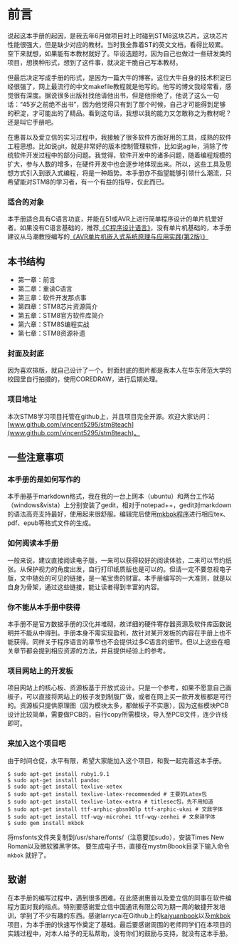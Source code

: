 # 前言 #

说起这本手册的起因，是我去年6月做项目时上时碰到STM8这块芯片。这块芯片性能很强大，但是缺少对应的教材。当时我全靠着ST的英文文档，看得比较累。空下来就想，如果能有本教材就好了。毕设选题时，因为自己也做过一些研发类的项目，想换种形式，想到了这件事，就决定干脆自己写本教材。

但最后决定写成手册的形式，是因为一篇大牛的博客。这位大牛自身的技术积淀已经很强了，网上最流行的中文makefile教程就是他写的。他写的博文我经常看，感觉很有深度。据说很多出版社找他请他出书，但是他拒绝了，他说了这么一句话：“45岁之前绝不出书”，因为他觉得只有到了那个时候，自己才可能得到足够的积淀，才可能出的了精品。看到这句话，我想以我的能力又怎敢称之为教材呢？还是叫它手册吧。

在惠普以及爱立信的实习过程中，我接触了很多软件方面好用的工具，成熟的软件工程思想。比如说git，就是非常好的版本控制管理软件，比如说agile，消除了传统软件开发过程中的部分问题。我觉得，软件开发中的诸多问题，随着编程规模的扩大，参与人数的增多，在硬件开发中也会逐步地体现出来。所以，这些工具及思想方式引入到嵌入式编程，将是一种趋势。本手册亦不指望能够引领什么潮流，只希望能对STM8的学习者，有一个有益的指导，仅此而已。


### 适合的对象 ###
本手册适合具有C语言功底，并能在51或AVR上进行简单程序设计的单片机爱好者。如果没有C语言基础的，推荐[《C程序设计语言》](http://product.china-pub.com/14975&ref=browse)，没有单片机基础的，本手册建议从马潮教授编写的[《AVR单片机嵌入式系统原理与应用实践(第2版)》](http://www.amazon.cn/AVR%E5%8D%95%E7%89%87%E6%9C%BA%E5%B5%8C%E5%85%A5%E5%BC%8F%E7%B3%BB%E7%BB%9F%E5%8E%9F%E7%90%86%E4%B8%8E%E5%BA%94%E7%94%A8%E5%AE%9E%E8%B7%B5-%E9%A9%AC%E6%BD%AE/dp/B005GZQWB0/ref=sr_1_1?ie=UTF8&qid=1335097650&sr=8-1)

## 本书结构 ##

  * 第一章：前言
  * 第二章：重读C语言
  * 第三章：软件开发那点事
  * 第四章：STM8芯片资源简介
  * 第五章：STM8官方软件库简介
  * 第六章：STM8S编程实战
  * 第七章：STM8资源补遗

### 封面及封底 ###
因为喜欢排版，就自己设计了一个。封面封底的图片都是我本人在华东师范大学的校园里自行拍摄的，使用COREDRAW，进行后期处理。

### 项目地址 ###
本次STM8学习项目托管在github上，并且项目完全开源。欢迎大家访问：[www.github.com/vincent5295/stm8teach](www.github.com/vincent5295/stm8teach)。

## 一些注意事项 ##

### 本手册的是如何写作的 ###
本手册基于markdown格式，我在我的一台上网本（ubuntu）和两台工作站（windows&vista）上分别安装了gedit，相对于notepad++，gedit对markdown的语法高亮支持最好，使用起来很舒服。编辑完后使用[mkbok程序](www.github.com/larrycai/mkbok)进行相应tex、pdf、epub等格式文件的生成。

### 如何阅读本手册 ###
一般来说，建议直接阅读电子版，一来可以获得较好的阅读体验，二来可以节约纸张。从保护视力的角度出发，自行打印纸质版也是可以的。但请一定不要忽视电子版，文中随处的可见的链接，是一笔宝贵的财富。本手册编写的一大准则，就是以自身为骨架，通过这些链接，能让读者得到丰富的内容。

### 你不能从本手册中获得 ###
本手册不是官方数据手册的汉化并堆砌，故详细的硬件寄存器资源及软件库函数说明并不能从中得到。手册本身不需实现盈利，故针对某开发板的内容在手册上也不能获得。同样关于程序语言的章节也不会提供过多C语言的细节。但以上这些在相关章节都会提到相应资源的方法，并且提供经验上的参考。

### 项目网站上的开发板 ###
项目网站上的核心板、资源板基于开放式设计。只是一个参考，如果不愿意自己画板子，可以直接将网站上的板子发到制版厂做，或者在网上买一款开发板都是可行的。资源板只提供原理图（因为模块太多，都做板子不实惠），因为这些模块PCB设计比较简单，需要做PCB的，自行copy所需模块，导入至PCB文件，连少许线即可。

### 来加入这个项目吧 ###
由于时间仓促，水平有限，希望大家能加入这个项目，和我一起完善这本手册。

~~~~~~~~~~
$ sudo apt-get install ruby1.9.1
$ sudo apt-get install pandoc
$ sudo apt-get install texlive-xetex
$ sudo apt-get install texlive-latex-recommended # 主要的Latex包
$ sudo apt-get install texlive-latex-extra # titlesec包，先不用知道
$ sudo apt-get install ttf-arphic-gbsn00lp ttf-arphic-ukai # 文鼎字体
$ sudo apt-get install ttf-wqy-microhei ttf-wqy-zenhei # 文泉驿字体
$ sudo gem install mkbok
~~~~~~~~~~ 

将msfonts文件夹复制到/usr/share/fonts/（注意要加sudo），安装Times New Roman以及微软雅黑字体。
要生成电子书，直接在mystm8book目录下输入命令 `mkbok` 就好了。

## 致谢 ##
在本手册的编写过程中，遇到很多困难。在此感谢惠普以及爱立信的同事在软件编程方面对我的指点。特别要感谢爱立信中国通讯有限公司为期一周的敏捷开发培训，学到了不少有趣的东西。感谢larrycai在Github上的[kaiyuanbook](www.github.com/larrycai/kaiyuanbook)以及[mkbok](www.github.com/larrycai/mkbok)项目，为本手册的快速写作奠定了基础。最后要感谢周围的老师同学们在本项目的实践过程中，对本人给予的无私帮助，没有你们的鼓励与支持，就没有这本手册。
